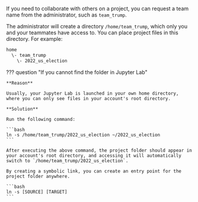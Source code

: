 If you need to collaborate with others on a project, you can request a team name from the administrator, such as `team_trump`.

The administrator will create a directory `/home/team_trump`, which only you and your teammates have access to. You can place project files in this directory. For example:

```bash
home
  \- team_trump
  	\- 2022_us_election
```

??? question "If you cannot find the folder in Jupyter Lab"

	**Reason**
	
	Usually, your Jupyter Lab is launched in your own home directory, where you can only see files in your account's root directory.
	
	**Solution**
	
	Run the following command:

    ```bash
    ln -s /home/team_trump/2022_us_election ~/2022_us_election
    ```

    After executing the above command, the project folder should appear in your account's root directory, and accessing it will automatically switch to `/home/team_trump/2022_us_election`.

	By creating a symbolic link, you can create an entry point for the project folder anywhere.
	
	```bash
	ln -s [SOURCE] [TARGET]
	```